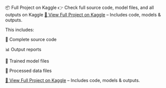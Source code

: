 📦 Full Project on Kaggle
👉 Check full source code, model files, and all outputs on Kaggle
[🔗 View Full Project on Kaggle](https://www.kaggle.com/code/newton62/codemonk-machine-learning-intern-assignment) – Includes code, models & outputs.

This includes: 

📄 Complete source code

📊 Output reports

🧠 Trained model files

📁 Processed data files

[🔗 View Full Project on Kaggle](https://www.kaggle.com/code/newton62/codemonk-machine-learning-intern-assignment) – Includes code, models & outputs.
